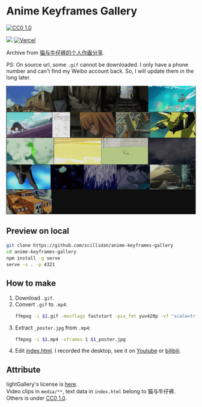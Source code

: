 # Anime Keyframes Gallery

[![CC0 1.0][cc-zero-image]][cc-zero]

[cc-zero]: http://creativecommons.org/licenses/zero/1.0/
[cc-zero-image]: https://i.creativecommons.org/l/zero/1.0/88x31.png
[cc-zero-shield]: https://img.shields.io/badge/License-CC%20ZERO%201.0-lightgrey.svg

[![](https://img.shields.io/badge/GitHub%20Pages-121013?style=for-the-badge&logo=github&logoColor=white)](https://scillidan.github.io/anime-keyframes-gallery) [![Vercel](https://img.shields.io/static/v1?style=for-the-badge&message=Vercel&color=000000&logo=Vercel&logoColor=FFFFFF&label=)](https://gm-anime-keyframes-gallery.vercel.app/)

Archive from [猫与牛仔裤的个人作画分享](https://jandan.net/bbs#/topic/520).

PS: On source url, some `.gif` cannot be downloaded. I only have a phone number and can't find my Weibo account back. So, I will update them in the long later.

![](asset/anime-keyframes-gallery.png)

## Preview on local

```sh
git clone https://github.com/scillidan/anime-keyframes-gallery
cd anime-keyframes-gallery
npm install -g serve
serve -s . -p 4321
```

## How to make

1. Download `.gif`.
2. Convert `.gif` to `.mp4`:
	```sh
	ffmpeg -i $1.gif -movflags faststart -pix_fmt yuv420p -vf "scale=trunc(iw/2)*2:trunc(ih/2)*2" $1.mp4
	```
3. Extract `_poster.jpg` from `.mp4`:
	```sh
	ffmpeg -i $1.mp4 -vframes 1 $1_poster.jpg
	```
4. Edit [index.html](index.html). I recorded the desktop, see it on [Youtube](https://youtu.be/uVJlbPNOkQU) or [bilibili](https://www.bilibili.com/video/BV1Mi421k7Bp/).

## Attribute

lightGallery's license is [here](https://www.lightgalleryjs.com/license/).  
Video clips in `media/**`, text data in `index.html` belong to 猫与牛仔裤.  
Others is under [CC0 1.0](https://creativecommons.org/publicdomain/zero/1.0/).
